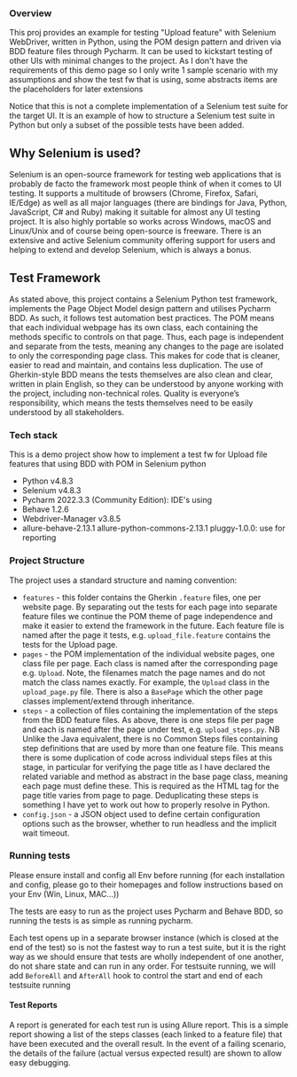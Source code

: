 
### Overview
This proj provides an example for testing "Upload feature" with Selenium WebDriver, written in Python, using the POM design pattern and driven via BDD feature files through Pycharm. It can be used to kickstart testing of other UIs with minimal changes to the project. As I don't have the requirements of this demo page so I only write 1 sample scenario with my assumptions and show the test fw that is using, some abstracts items are the placeholders for later extensions

Notice that this is not a complete implementation of a Selenium test suite for the target UI. It is an example of how to structure a Selenium test suite in Python but only a subset of the possible tests have been added.

## Why Selenium is used?
Selenium is an open-source framework for testing web applications that is probably de facto the framework most people think of when it comes to UI testing. It supports a multitude of browsers (Chrome, Firefox, Safari, IE/Edge) as well as all major languages (there are bindings for Java, Python, JavaScript, C# and Ruby) making it suitable for almost any UI testing project. It is also highly portable so works across Windows, macOS and Linux/Unix and of course being open-source is freeware. There is an extensive and active Selenium community offering support for users and helping to extend and develop Selenium, which is always a bonus.

## Test Framework
As stated above, this project contains a Selenium Python test framework, implements the Page Object Model design pattern and utilises Pycharm BDD. As such, it follows test automation best practices. The POM means that each individual webpage has its own class, each containing the methods specific to controls on that page. Thus, each page is independent and separate from the tests, meaning any changes to the page are isolated to only the corresponding page class. This makes for code that is cleaner, easier to read and maintain, and contains less duplication. The use of Gherkin-style BDD means the tests themselves are also clean and clear, written in plain English, so they can be understood by anyone working with the project, including non-technical roles.  Quality is everyone’s responsibility, which means the tests themselves need to be easily understood by all stakeholders.

### Tech stack
This is a demo project show how to implement a test fw for Upload file features that using BDD with POM in Selenium python

* Python v4.8.3
* Selenium v4.8.3
* Pycharm 2022.3.3 (Community Edition): IDE's using
* Behave 1.2.6
* Webdriver-Manager v3.8.5
* allure-behave-2.13.1 allure-python-commons-2.13.1 pluggy-1.0.0: use for reporting

### Project Structure
The project uses a standard structure and naming convention:
* `features`  - this folder contains the Gherkin `.feature` files, one per website page. By separating out the tests for each page into separate feature files we continue the POM theme of page independence and make it easier to extend the framework in the future. Each feature file is named after the page it tests, e.g. `upload_file.feature` contains the tests for the Upload page.
* `pages` - the POM implementation of the individual website pages, one class file per page. Each class is named after the corresponding page e.g. `Upload`. Note, the filenames match the page names and do not match the class names exactly. For example, the `Upload` class in the `upload_page.py` file. There is also a `BasePage` which the other page classes implement/extend through inheritance.
* `steps` - a collection of files containing the implementation of the steps from the BDD feature files. As above, there is one steps file per page and each is named after the page under test, e.g. `upload_steps.py`. 
NB Unlike the Java equivalent, there is no Common Steps files containing step definitions that are used by more than one feature file. This means there is some duplication of code across individual steps files at this stage, in particular for verifying the page title as I have declared the related variable and method as abstract in the base page class, meaning each page must define these. This is required as the HTML tag for the page title varies from page to page. Deduplicating these steps is something I have yet to work out how to properly resolve in Python.
* `config.json` - a JSON object used to define certain configuration options such as the browser, whether to run headless and the implicit wait timeout.

### Running tests
Please ensure install and config all Env before running (for each installation and config, please go to their homepages and follow instructions based on your Env (Win, Linux, MAC...))

The tests are easy to run as the project uses Pycharm and Behave BDD, so running the tests is as simple as running pycharm.

Each test opens up in a separate browser instance (which is closed at the end of the test) so is not the fastest way to run a test suite, but it is the right way as we should ensure that tests are wholly independent of one another, do not share state and can run in any order.
For testsuite running, we will add `BeforeAll` and `AfterAll` hook to control the start and end of each testsuite running

#### Test Reports
A report is generated for each test run is using Allure report. This is a simple report showing a list of the steps classes (each linked to a feature file) that have been executed and the overall result. In the event of a failing scenario, the details of the failure (actual versus expected result) are shown to allow easy debugging.
